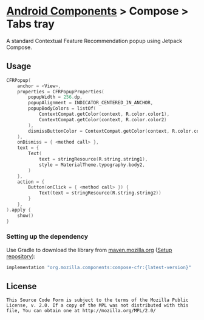# [Android Components](../../../README.md) > Compose > Tabs tray

A standard Contextual Feature Recommendation popup using Jetpack Compose.

## Usage

```kotlin
CFRPopup(
    anchor = <View>,
    properties = CFRPopupProperties(
        popupWidth = 256.dp,
        popupAlignment = INDICATOR_CENTERED_IN_ANCHOR,
        popupBodyColors = listOf(
            ContextCompat.getColor(context, R.color.color1),
            ContextCompat.getColor(context, R.color.color2)
        ),
        dismissButtonColor = ContextCompat.getColor(context, R.color.color3),
    ),
    onDismiss = { <method call> },
    text = {
        Text(
            text = stringResource(R.string.string1),
            style = MaterialTheme.typography.body2,
        )
    },
    action = {
        Button(onClick = { <method call> }) {
            Text(text = stringResource(R.string.string2))
        }
    },
).apply {
    show()
}
```


### Setting up the dependency

Use Gradle to download the library from [maven.mozilla.org](https://maven.mozilla.org/) ([Setup repository](../../../README.md#maven-repository)):

```Groovy
implementation "org.mozilla.components:compose-cfr:{latest-version}"
```

## License

    This Source Code Form is subject to the terms of the Mozilla Public
    License, v. 2.0. If a copy of the MPL was not distributed with this
    file, You can obtain one at http://mozilla.org/MPL/2.0/
